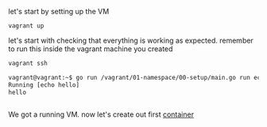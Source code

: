 let's start by setting up the VM

```
vagrant up
```

let's start with checking that everything is working as expected.
remember to run this inside the vagrant machine you created

```sh
vagrant ssh

vagrant@vagrant:~$ go run /vagrant/01-namespace/00-setup/main.go run echo hello
Running [echo hello]
hello
 
```

We got a running VM. now let's create out first [container](../01-uts/README.md)
 